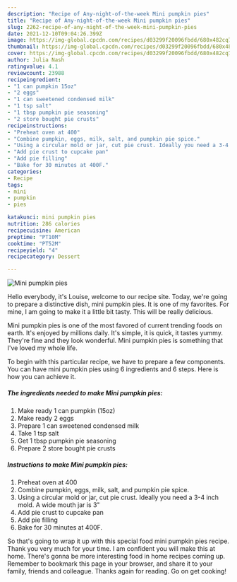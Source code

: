 ```yaml
---
description: "Recipe of Any-night-of-the-week Mini pumpkin pies"
title: "Recipe of Any-night-of-the-week Mini pumpkin pies"
slug: 2262-recipe-of-any-night-of-the-week-mini-pumpkin-pies
date: 2021-12-10T09:04:26.399Z
image: https://img-global.cpcdn.com/recipes/d03299f20096fbdd/680x482cq70/mini-pumpkin-pies-recipe-main-photo.jpg
thumbnail: https://img-global.cpcdn.com/recipes/d03299f20096fbdd/680x482cq70/mini-pumpkin-pies-recipe-main-photo.jpg
cover: https://img-global.cpcdn.com/recipes/d03299f20096fbdd/680x482cq70/mini-pumpkin-pies-recipe-main-photo.jpg
author: Julia Nash
ratingvalue: 4.1
reviewcount: 23988
recipeingredient:
- "1 can pumpkin 15oz"
- "2 eggs"
- "1 can sweetened condensed milk"
- "1 tsp salt"
- "1 tbsp pumpkin pie seasoning"
- "2 store bought pie crusts"
recipeinstructions:
- "Preheat oven at 400"
- "Combine pumpkin, eggs, milk, salt, and pumpkin pie spice."
- "Using a circular mold or jar, cut pie crust. Ideally you need a 3-4 inch mold. A wide mouth jar is 3&#34;"
- "Add pie crust to cupcake pan"
- "Add pie filling"
- "Bake for 30 minutes at 400F."
categories:
- Recipe
tags:
- mini
- pumpkin
- pies

katakunci: mini pumpkin pies 
nutrition: 286 calories
recipecuisine: American
preptime: "PT10M"
cooktime: "PT52M"
recipeyield: "4"
recipecategory: Dessert

---
```



![Mini pumpkin pies](https://img-global.cpcdn.com/recipes/d03299f20096fbdd/680x482cq70/mini-pumpkin-pies-recipe-main-photo.jpg)

Hello everybody, it's Louise, welcome to our recipe site. Today, we're going to prepare a distinctive dish, mini pumpkin pies. It is one of my favorites. For mine, I am going to make it a little bit tasty. This will be really delicious.

Mini pumpkin pies is one of the most favored of current trending foods on earth. It's enjoyed by millions daily. It's simple, it is quick, it tastes yummy. They're fine and they look wonderful. Mini pumpkin pies is something that I've loved my whole life.




To begin with this particular recipe, we have to prepare a few components. You can have mini pumpkin pies using 6 ingredients and 6 steps. Here is how you can achieve it.

<!--inarticleads1-->

##### The ingredients needed to make Mini pumpkin pies:

1. Make ready 1 can pumpkin (15oz)
1. Make ready 2 eggs
1. Prepare 1 can sweetened condensed milk
1. Take 1 tsp salt
1. Get 1 tbsp pumpkin pie seasoning
1. Prepare 2 store bought pie crusts




<!--inarticleads2-->

##### Instructions to make Mini pumpkin pies:

1. Preheat oven at 400
1. Combine pumpkin, eggs, milk, salt, and pumpkin pie spice.
1. Using a circular mold or jar, cut pie crust. Ideally you need a 3-4 inch mold. A wide mouth jar is 3&#34;
1. Add pie crust to cupcake pan
1. Add pie filling
1. Bake for 30 minutes at 400F.




So that's going to wrap it up with this special food mini pumpkin pies recipe. Thank you very much for your time. I am confident you will make this at home. There's gonna be more interesting food in home recipes coming up. Remember to bookmark this page in your browser, and share it to your family, friends and colleague. Thanks again for reading. Go on get cooking!
